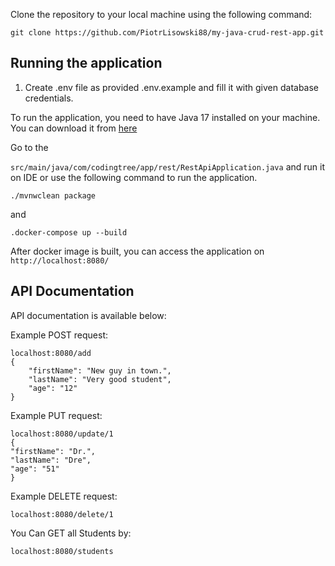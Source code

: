 Clone the repository to your local machine using the following command:
```
git clone https://github.com/PiotrLisowski88/my-java-crud-rest-app.git
```

## Running the application

1. Create .env file as provided .env.example and fill it with given database credentials. 

To run the application, you need to have Java 17 installed on your machine.
You can download it from [here](https://www.oracle.com/java/technologies/javase-jdk11-downloads.html)

Go to the

`src/main/java/com/codingtree/app/rest/RestApiApplication.java` and run it on IDE or use the following command to run the application.
```
./mvnwclean package 
```

and
```    
.docker-compose up --build  
```
After docker image is built, you can access the application on `http://localhost:8080/`

## API Documentation
API documentation is available below:

Example POST request:
```
localhost:8080/add
{
    "firstName": "New guy in town.",
    "lastName": "Very good student",
    "age": "12"
}
````
Example PUT request:
````
localhost:8080/update/1
{
"firstName": "Dr.",
"lastName": "Dre",
"age": "51"
}
````
Example DELETE request:
````    
localhost:8080/delete/1
````
You Can GET all Students by:
```
localhost:8080/students
```




